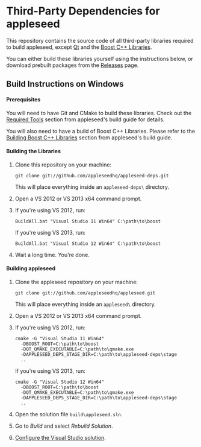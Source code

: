 Third-Party Dependencies for appleseed
======================================

This repository contains the source code of all third-party libraries required to build appleseed, except [Qt](http://qt-project.org/) and the [Boost C++ Libraries](http://www.boost.org/).

You can either build these libraries yourself using the instructions below, or download prebuilt packages from the [Releases](https://github.com/appleseedhq/appleseed-deps/releases) page.

## Build Instructions on Windows

#### Prerequisites

You will need to have Git and CMake to build these libraries. Check out the [Required Tools](https://github.com/appleseedhq/appleseed/wiki/Building-appleseed#required-tools) section from appleseed's build guide for details.

You will also need to have a build of Boost C++ Libraries. Please refer to the [Building Boost C++ Libraries](https://github.com/appleseedhq/appleseed/wiki/Building-appleseed-on-Windows#building-boost-c-libraries-1470-or-later) section from appleseed's build guide.

#### Building the Libraries

1. Clone this repository on your machine:
   ```
   git clone git://github.com/appleseedhq/appleseed-deps.git
   ```
   This will place everything inside an `appleseed-deps\` directory.

2. Open a VS 2012 or VS 2013 x64 command prompt.

3. If you're using VS 2012, run:
   ```
   BuildAll.bat "Visual Studio 11 Win64" C:\path\to\boost
   ```
   If you're using VS 2013, run:
   ```
   BuildAll.bat "Visual Studio 12 Win64" C:\path\to\boost
   ```

4. Wait a long time. You're done.

#### Building appleseed

1. Clone the appleseed repository on your machine:
   ```
   git clone git://github.com/appleseedhq/appleseed.git
   ```
   This will place everything inside an `appleseed\` directory.

2. Open a VS 2012 or VS 2013 x64 command prompt.

3. If you're using VS 2012, run:
   ```
   cmake -G "Visual Studio 11 Win64"
     -DBOOST_ROOT=C:\path\to\boost
     -DQT_QMAKE_EXECUTABLE=C:\path\to\qmake.exe
     -DAPPLESEED_DEPS_STAGE_DIR=C:\path\to\appleseed-deps\stage
     ..
   ```
   If you're using VS 2013, run:
   ```
   cmake -G "Visual Studio 12 Win64"
     -DBOOST_ROOT=C:\path\to\boost
     -DQT_QMAKE_EXECUTABLE=C:\path\to\qmake.exe
     -DAPPLESEED_DEPS_STAGE_DIR=C:\path\to\appleseed-deps\stage
     ..
   ```

4. Open the solution file `build\appleseed.sln`.

5. Go to *Build* and select *Rebuild Solution*.

6. [Configure the Visual Studio solution](https://github.com/appleseedhq/appleseed/wiki/Building-appleseed-on-Windows#configuring-the-visual-studio-solution).
